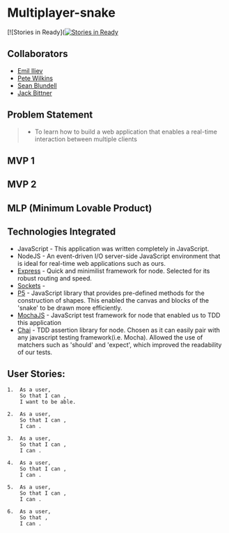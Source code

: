 # Multiplayer-snake

[![Stories in Ready]([![Stories in Ready](https://badge.waffle.io/petewilkins/multiplayer-snake.svg?label=ready&title=Ready)](http://waffle.io/petewilkins/multiplayer-snake)

## Collaborators
* [Emil Iliev](https://github.com/emmpak)
* [Pete Wilkins](https://github.com/petewilkins)
* [Sean Blundell](https://github.com/Simba14)
* [Jack Bittner](https://github.com/jackbittiner)

## Problem Statement
> * To learn how to build a web application that enables a real-time interaction between multiple clients

## MVP 1


## MVP 2


## MLP (Minimum Lovable Product)


## Technologies Integrated
* JavaScript - This application was written completely in JavaScript.
* NodeJS - An event-driven I/O server-side JavaScript environment that is ideal for real-time web applications such as ours.
* [Express](https://github.com/expressjs) - Quick and minimilist framework for node. Selected for its robust routing and speed.
* [Sockets](http://socket.io) -
* [P5](https://p5js.org/get-started/) - JavaScript library that provides pre-defined methods for the construction of shapes. This enabled the canvas and blocks of the 'snake' to be drawn more efficiently.
* [MochaJS](https://github.com/mochajs/mocha) - JavaScript test framework for node that enabled us to TDD this application
* [Chai](http://chaijs.com/) - TDD assertion library for node. Chosen as it can easily pair with any javascript testing framework(i.e. Mocha). Allowed the use of matchers such as 'should' and 'expect', which improved the readability of our tests.


## User Stories:
```
1.  As a user,
    So that I can ,
    I want to be able.

2.  As a user,
    So that I can ,
    I can .

3.  As a user,
    So that I can ,
    I can .

4.  As a user,
    So that I can ,
    I can .

5.  As a user,
    So that I can ,
    I can .

6.  As a user,
    So that ,
    I can .
```

